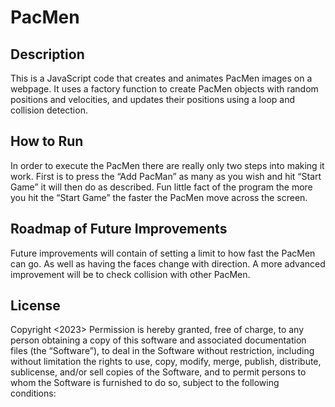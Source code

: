 # PacMen

## Description

This is a JavaScript code that creates and animates PacMen images on a webpage. It uses a factory function to create PacMen objects with random positions and velocities, and updates their positions using a loop and collision detection.

## How to Run

In order to execute the PacMen there are really only two steps into making it work. First is to press the “Add PacMan” as many as you wish and hit “Start Game” it will then do as described. Fun little fact of the program the more you hit the “Start Game” the faster the PacMen move across the screen. 

## Roadmap of Future Improvements

Future improvements will contain of setting a limit to how fast the PacMen can go. As well as having the faces change with direction. A more advanced improvement will be to check collision with other PacMen. 

## License

Copyright <2023> <Michel Medina-Tena>
Permission is hereby granted, free of charge, to any person obtaining a copy of this software and associated documentation files (the “Software”), to deal in the Software without restriction, including without limitation the rights to use, copy, modify, merge, publish, distribute, sublicense, and/or sell copies of the Software, and to permit persons to whom the Software is furnished to do so, subject to the following conditions:
